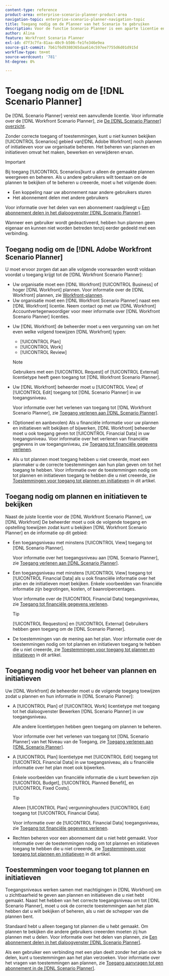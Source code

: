 ```yaml
---
content-type: reference
product-area: enterprise-scenario-planner-product-area
navigation-topic: enterprise-scenario-planner-navigation-topic
title: Toegang nodig om de Planner van het Scenario te gebruiken
description: Voor de functie Scenario Planner is een aparte licentie en aanvullende toegang vereist.
author: Alina
feature: Workfront Scenario Planner
exl-id: d7f3c7fa-81aa-40c9-b506-fe1fe346e9ea
source-git-commit: 7b61f6d9380365daa614c597ee7755d6d01d915d
workflow-type: tm+mt
source-wordcount: '781'
ht-degree: 0%

---
```


# Toegang nodig om de [!DNL Scenario Planner]

De [!DNL Scenario Planner] vereist een aanvullende licentie. Voor informatie over de [!DNL Workfront Scenario Planner], zie [De [!DNL Scenario Planner] overzicht](../scenario-planner/scenario-planner-overview.md).

<!--
might need to add information about the permissions to plans/ initiatives if those will be coming later?
-->

Zonder correcte toegang of toestemmingen, kunt u niet kunnen bekijken [!UICONTROL Scenarios] gebied van[!DNL  Adobe Workfront] noch plannen of initiatieven voor uw organisatie beheren. Het beheren van plannen en initiatieven omvat het maken, bewerken en verwijderen ervan.

>[!IMPORTANT]
>
>Bij toegang [!UICONTROL Scenarios]kunt u alleen de gemaakte plannen weergeven en beheren. Als u andere gebruikers wilt toestaan om de plannen te bekijken of te beheren u creeerde, moet u het volgende doen:
>
>* Een koppeling naar uw abonnement naar andere gebruikers sturen
>* Het abonnement delen met andere gebruikers
>
>  Voor informatie over het delen van een abonnement raadpleegt u [Een abonnement delen in het dialoogvenster [!DNL Scenario Planner]](../scenario-planner/share-a-plan.md).
>
>Wanneer een gebruiker wordt gedeactiveerd, hebben hun plannen geen eigenaar en kunnen niet worden betreden tenzij eerder gedeeld met een verbinding.

## Toegang nodig om de [!DNL Adobe Workfront Scenario Planner]

U moet ervoor zorgen dat aan alle volgende voorwaarden wordt voldaan voordat u toegang krijgt tot de [!DNL Workfront Scenario Planner]:

<!--drafted for P&P:

* Depending on whether you use the current or the legacy Workfront plans, your organization must have the following:

  * For the current plans:  

    * The [!UICONTROL Ultimate] [!DNL Workfront] plan.

      Or
  
    * The [!UICONTROL Select] or [!UICONTROL Prime] [!DNL Workfront] plan, in addition to purchasing a separate [!DNL Scenario Planner] license.

  * For the legacy plans: (indent the bullets below, before the NOTE)

-->

* Uw organisatie moet een [!DNL Workfront] [!UICONTROL Business] of hoger [!DNL Workfront] plannen. Voor informatie over de [!DNL Workfront] plannen, zie [Workfront-plannen](http://workfront.com/plans).
* Uw organisatie moet een [!DNL Workfront Scenario Planner] naast een [!DNL Workfront] licentie. Neem contact op met uw [!DNL Workfront] Accountvertegenwoordiger voor meer informatie over [!DNL Workfront Scenario Planner] licenties.

<!--drafted for P&P: 

* Depending on whether you use the current or legacy licenses, your [!DNL Workfront] administrator must assign you a license of any of the following types: 

  * For the current licenses: 
    * [!UICONTROL Standard]
    * [!UICONTROL Light]

  * For the legacy licenses: (re-indent the licenses below and reword the sentence)

-->



* Uw [!DNL Workfront] de beheerder moet u een vergunning van om het even welke volgend toewijzen [!DNL Workfront] typen:

   * [!UICONTROL Plan]
   * [!UICONTROL Work]
   * [!UICONTROL Review]

   >[!NOTE]
   >
   >Gebruikers met een [!UICONTROL Request] of [!UICONTROL External] licentietype heeft geen toegang tot [!DNL Workfront Scenario Planner].

<!--drafted - replace the note above with this at P&P release: 
  * When using the current licenses, users with a [!UICONTROL Contributor] or [!UICONTROL External] license type cannot access the [!DNL Scenario Planner].
  * When using the legacy licenses, users with a Request or External license type cannot access the Scenario Planner. -->

* Uw [!DNL Workfront] beheerder moet u [!UICONTROL View] of [!UICONTROL Edit] toegang tot [!DNL Scenario Planner] in uw toegangsniveau.

   Voor informatie over het verlenen van toegang tot [!DNL Workfront Scenario Planner], zie [Toegang verlenen aan [!DNL Scenario Planner]](../administration-and-setup/add-users/configure-and-grant-access/grant-access-sp.md).

* (Optioneel en aanbevolen) Als u financiële informatie voor uw plannen en initiatieven wilt bekijken of bijwerken, [!DNL Workfront] beheerder moet u ook toegang geven tot [!UICONTROL Financial Data] in uw toegangsniveau. Voor informatie over het verlenen van financiële gegevens in uw toegangsniveau, zie [Toegang tot financiële gegevens verlenen](../administration-and-setup/add-users/configure-and-grant-access/grant-access-financial.md).

   <!--this used to be true but not anymore:
  <li data-mc-conditions="QuicksilverOrClassic.Draft mode"> <p>(NOTE: this is no longer needed) </p> <p>Your Workfront administrator must assign you a layout template that includes the Scenarios area in the Main Menu. </p> <p>For information about customizing the Main Menu in a layout template, see <a href="../administration-and-setup/customize-workfront/use-layout-templates/customize-main-menu.md" class="MCXref xref" xrefformat="{para}">Customize the Main Menu using a layout template</a>. </p> <p>For information about assigning users to a Layout Template, see <a href="../administration-and-setup/customize-workfront/use-layout-templates/assign-users-to-layout-template.md" class="MCXref xref" xrefformat="{para}">Assign users to a layout template</a>.</p> </li>
  -->

* Als u tot plannen moet toegang hebben u niet creeerde, moet een planmaker u de correcte toestemmingen aan hun plan geven om tot het toegang te hebben. Voor informatie over de toestemmingen nodig om tot plannen en initiatieven toegang te hebben die u niet creeerde, zie [Toestemmingen voor toegang tot plannen en initiatieven](#permissions-needed-to-access-plans-and-initiatives) in dit artikel.

## Toegang nodig om plannen en initiatieven te bekijken

Naast de juiste licentie voor de [!DNL Workfront Scenario Planner], uw [!DNL Workfront] De beheerder moet u ook de volgende toegang en opstelling toewijzen zodat kunt u bekijken [!DNL Workfront Scenario Planner] en de informatie op dit gebied:

* Een toegangsniveau met minstens [!UICONTROL View] toegang tot [!DNL Scenario Planner].

   Voor informatie over het toegangsniveau aan [!DNL Scenario Planner], zie [Toegang verlenen aan [!DNL Scenario Planner]](../administration-and-setup/add-users/configure-and-grant-access/grant-access-sp.md).

* Een toegangsniveau met minstens [!UICONTROL View] toegang tot [!UICONTROL Financial Data] als u ook financiële informatie over het plan en de initiatieven moet bekijken. Enkele voorbeelden van financiële informatie zijn begrotingen, kosten, of baanrolpercentages.

   Voor informatie over de [!UICONTROL Financial Data] toegangsniveau, zie [Toegang tot financiële gegevens verlenen](../administration-and-setup/add-users/configure-and-grant-access/grant-access-financial.md).

   >[!TIP]
   >
   >[!UICONTROL Requestors] en [!UICONTROL External] Gebruikers hebben geen toegang om de [!DNL Scenario Planner].

* De toestemmingen van de mening aan het plan. Voor informatie over de toestemmingen nodig om tot plannen en initiatieven toegang te hebben die u niet creeerde, zie [Toestemmingen voor toegang tot plannen en initiatieven](#permissions-needed-to-access-plans-and-initiatives) in dit artikel.

## Toegang nodig voor het beheer van plannen en initiatieven

Uw [!DNL Workfront] de beheerder moet u de volgende toegang toewijzen zodat u plannen en hun informatie in [!DNL Scenario Planner]:

* A [!UICONTROL Plan] of [!UICONTROL Work] licentietype met toegang tot het dialoogvenster Bewerken [!DNL Scenario Planner] in uw toegangsniveau.

   Alle andere licentietypen hebben geen toegang om plannen te beheren.

   Voor informatie over het verlenen van toegang tot [!DNL Scenario Planner] van het Niveau van de Toegang, zie [Toegang verlenen aan [!DNL Scenario Planner]](../administration-and-setup/add-users/configure-and-grant-access/grant-access-sp.md).

* A [!UICONTROL Plan] licentietype met [!UICONTROL Edit] toegang tot [!UICONTROL Financial Data] in uw toegangsniveau, als u financiële informatie over het plan moet ook bijwerken.

   Enkele voorbeelden van financiële informatie die u kunt bewerken zijn [!UICONTROL Budget], [!UICONTROL Planned Benefit], en [!UICONTROL Fixed Costs].

   >[!TIP]
   >
   >Alleen [!UICONTROL Plan] vergunninghouders [!UICONTROL Edit] toegang tot [!UICONTROL Financial Data].

   Voor informatie over de [!UICONTROL Financial Data] toegangsniveau, zie [Toegang tot financiële gegevens verlenen](../administration-and-setup/add-users/configure-and-grant-access/grant-access-financial.md).

* Rechten beheren voor een abonnement dat u niet hebt gemaakt. Voor informatie over de toestemmingen nodig om tot plannen en initiatieven toegang te hebben die u niet creeerde, zie [Toestemmingen voor toegang tot plannen en initiatieven](#permissions-needed-to-access-plans-and-initiatives) in dit artikel.

## Toestemmingen voor toegang tot plannen en initiatieven

Toegangsniveaus werken samen met machtigingen in [!DNL Workfront] om u zichtbaarheid te geven aan plannen en initiatieven die u niet hebt gemaakt. Naast het hebben van het correcte toegangsniveau om tot [!DNL Scenario Planner], moet u ook de correcte toestemmingen aan het plan hebben dat u wilt bekijken of beheren, als u niet de schepper van die plannen bent.

Standaard hebt u alleen toegang tot plannen die u hebt gemaakt. Om plannen te bekijken die andere gebruikers creeerden moeten zij hun plannen met u delen. Voor informatie over het delen van plannen, zie [Een abonnement delen in het dialoogvenster [!DNL Scenario Planner]](../scenario-planner/share-a-plan.md).

Als een gebruiker een verbinding met een plan deelt zonder het plan ook te delen, kunt u toestemmingen aan het plan verzoeken. Voor informatie over het vragen van toestemmingen aan plannen, zie [Toegang aanvragen tot een abonnement in de [!DNL Scenario Planner]](../scenario-planner/request-access-to-plan.md).

